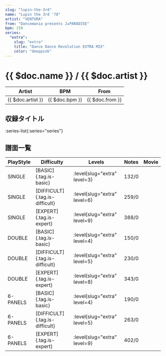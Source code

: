 ```yaml
---
slug: "lupin-the-3rd"
name: "Lupin the 3rd '78"
artist: "VENTURA"
from: "Dancemania presents J★PARADISE"
bpm: 150
series:
  "extra":
    slug: "extra"
    title: "Dance Dance Revolution EXTRA MIX"
    color: "deeppink"
---
```


# {{ $doc.name }} / {{ $doc.artist }}

|Artist|BPM|From|
|------|---|----|
|{{ $doc.artist }}|{{ $doc.bpm }}|{{ $doc.from }}|

## 収録タイトル

:series-list{:series="series"}

## 譜面一覧

|PlayStyle|Difficulty|Levels|Notes|Movie|
|---------|----------|------|-----|-----|
|SINGLE|[BASIC]{.tag.is-basic}|:level{slug="extra" level=3}|132/0||
|SINGLE|[DIFFICULT]{.tag.is-difficult}|:level{slug="extra" level=6}|259/0||
|SINGLE|[EXPERT]{.tag.is-expert}|:level{slug="extra" level=9}|388/0||
|DOUBLE|[BASIC]{.tag.is-basic}|:level{slug="extra" level=4}|150/0||
|DOUBLE|[DIFFICULT]{.tag.is-difficult}|:level{slug="extra" level=5}|230/0||
|DOUBLE|[EXPERT]{.tag.is-expert}|:level{slug="extra" level=8}|343/0||
|6-PANELS|[BASIC]{.tag.is-basic}|:level{slug="extra" level=4}|190/0||
|6-PANELS|[DIFFICULT]{.tag.is-difficult}|:level{slug="extra" level=5}|263/0||
|6-PANELS|[EXPERT]{.tag.is-expert}|:level{slug="extra" level=9}|402/0||
